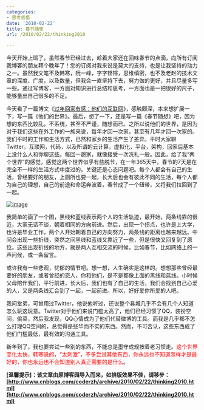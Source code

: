 ```yaml
---
categories:
- 思考感悟
date: '2010-02-22'
title: 春节随想
url: /2010/02/22/thinking2010

---
```



今天开始上班了。虽然春节已经过去，趁着大家还在回味春节的点滴，向所有订阅我博客的朋友拜个晚年了！您的订阅对我来说是莫大的支持，也是让我坚持的动力之一。虽然我文笔不及韩寒，阮一峰，字字铿锵，思维缜密，也不及老赵的技术文章的深度、广度，以及数量，但我会一直坚持下去，努力做的更好，并且尽量多写一些。通过写博客，一方面对知识进行总结和思考，一方面也是一把很好的尺子，能够量出自己很多的不足。

今天看了一篇博文《[过年回家有感：他们的互联网](http://www.jaylee.cn/their-internet/)》，感触颇深，本来想扩展一下，写一篇《他们的世界》。最后，想了一下，还是写一篇《春节随想》吧，因为想的东西比较乱，不系统，甚至不严谨，随想而已。之所以说他们的世界，是因为对于我们这些在外工作的一族来说，每年才回一次家，甚至有几年才回一次家的。我们平时的工作和生活方式，已然和家乡的生活产生了差异。平时大家聊Twitter，互联网，代码，以及所谓的云计算，虚拟化，平台，架构，回家后基本上没什么人和你聊这些。每回一趟家，就像接受一次洗礼一般。因此，给了我&#8220;两个世界&#8221;的感觉，感觉这两个世界似乎有些脱节，在一年365天中，春节的7天是在完全不一样的生活方式中度过的。关键还是心态问题吧。每个人都会有自己的生活，曾经要好的朋友，上厕所也要一起，长大后也会有彼此不同的生活，每个人都为自己的理想，自己的前途和命运奔波着，春节成了一个纽带，又将我们拉回到了一起。
  
[![image](http://images.cnblogs.com/cnblogs_com/coderzh/WindowsLiveWriter/71263d5128ec_14A97/image_thumb.png "image")](http://images.cnblogs.com/cnblogs_com/coderzh/WindowsLiveWriter/71263d5128ec_14A97/image_2.png) 

我简单的画了一个图，黑线和蓝线表示两个人的生活轨迹，最开始，两条线靠的很近，大家无话不谈，朝着相同的方向前进。然后，出现一个拐点，也许是上大学，也许是毕业工作，两个人开始朝着自己的方向努力，两条线的距离也越来越远。中间会出现一些折线，突然之间黑线和蓝线又靠近了一些，但是很快又回复到了原位。这些出现折线的地方，就是两人互相交流的时候，比如春节，比如网络上的一声问候，或一条留言。

或许我有一些悲观，忧郁的情节吧。想一想，人生确实是这样的。想想那些曾经最要好的朋友，或者曾经的恋人，你和他们，是不是都像上面的黑线和蓝线。小时候父母陪伴我们，平行前进，长大后，我们也有了自己的生活，我们会找到自己心爱的人，又是两条线汇合到了一起，一起前进。所以，好好爱你所爱的人吧。

我问堂弟，可曾用过Twitter，他说他听过，还说整个县城几乎不会有几个人知道怎么玩这玩意。Twitter对于他们来说门槛太高了，他们已经习惯了QQ，装扮空间，偷菜，然后我发现，QQ心情成为了他们代替微博的工具。而我是几乎都不怎么打理QQ空间的，总觉得是些华而不实的东西。然而，不可否认，这些东西成了他们门槛最低，最有效的沟通工具。

新年到了，我也要尝试一些别的东西，不能总是墨守成规按着老习惯走。<span style="color: red; ">这个世界变化太快，韩寒说的，&#8220;太刺激&#8221;，不多尝试其他东西，你永远也不知道怎样才是最好的，你也永远也不会知道别人真正需要的是什么</span>。 

**[温馨提示]：该文章由原博客园导入而来，如排版效果不佳，请移步：[http://www.cnblogs.com/coderzh/archive/2010/02/22/thinking2010.html](http://www.cnblogs.com/coderzh/archive/2010/02/22/thinking2010.html)**
